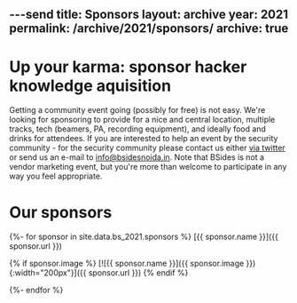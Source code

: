 ---send
title: Sponsors
layout: archive
year: 2021
permalink: /archive/2021/sponsors/
archive: true
---


# Up your karma: sponsor hacker knowledge aquisition
Getting a community event going (possibly for free) is not easy. We're looking for sponsoring to provide
for a nice and central location, multiple tracks, tech (beamers, PA, recording equipment), and ideally
food and drinks for attendees. If you are interested to help an event by the security community - for the
security community please contact us either [via twitter](https://twitter.com/BSidesNoida) or send us an
e-mail to [info@bsidesnoida.in](mailto:info@bsidesnoida.in). 
Note that BSides is not a vendor marketing event, but you're more than welcome to participate in any way you feel appropriate.

# Our sponsors

{%- for sponsor in site.data.bs_2021.sponsors %}
[{{ sponsor.name }}]({{ sponsor.url }})

{% if sponsor.image %}
[![{{ sponsor.name }}]({{ sponsor.image }}){:width="200px"}]({{ sponsor.url }})
{% endif %}

{%- endfor %}
